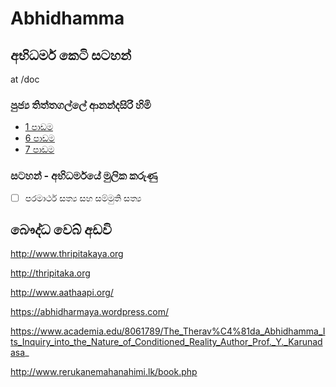 # Abhidhamma

<link href="https://fonts.googleapis.com/css?family=Abhaya+Libre" rel="stylesheet">


## අභිධර්ම කෙටි සටහන් 
at /doc

### පුජ්‍ය තිත්තගල්ලේ ආනන්දසිරි හිමි

- [1 පාඩම](/docs/01.md)
- [6 පාඩම](/docs/06.md)
- [7 පාඩම](/docs/07.md)

### සටහන් - අභිධර්මයේ මුලික කරුණු 

- [ ] පරමාර්ථ සත්‍ය සහ සම්මුති සත්‍ය 


## බෞද්ධ වෙබ් අඩවි

http://www.thripitakaya.org

http://thripitaka.org

http://www.aathaapi.org/

https://abhidharmaya.wordpress.com/

https://www.academia.edu/8061789/The_Therav%C4%81da_Abhidhamma_Its_Inquiry_into_the_Nature_of_Conditioned_Reality_Author_Prof._Y._Karunadasa_


http://www.rerukanemahanahimi.lk/book.php
